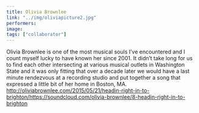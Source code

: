 ```yaml
---
title: Olivia Brownlee
link: "../img/oliviapicture2.jpg"
performers: 
image: 
tags: ["collaborator"]
---
```


Olivia Brownlee is one of the most musical souls I’ve encountered and I count myself lucky to have known her since 2001. It didn’t take long for us to find each other intersecting at various musical outlets in Washington State and it was only fitting that over a decade later we would have a last minute rendezvous at a recording studio and put together a song that expressed a little bit of her home in Boston, MA. http://oliviabrownlee.com/2015/05/21/headin-right-in-to-brighton/https://soundcloud.com/olivia-brownlee/8-headin-right-in-to-brighton
